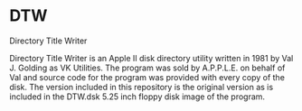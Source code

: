 # DTW
Directory Title Writer

Directory Title Writer is an Apple II disk directory utility written in 1981 by Val J. Golding as VK Utilities.  The program was sold by A.P.P.L.E. on behalf of Val and source code for the program was provided with every copy of the disk.  The version included in this repository is the original version as is included in the DTW.dsk 5.25 inch floppy disk image of the program.
